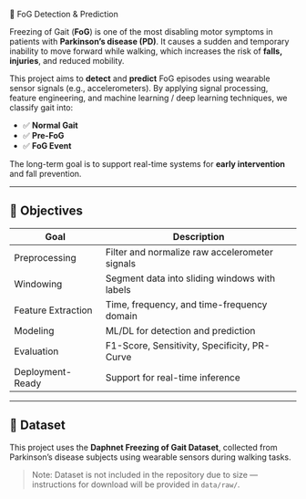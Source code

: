 🧠 FoG Detection & Prediction

Freezing of Gait (**FoG**) is one of the most disabling motor symptoms in patients with **Parkinson’s disease (PD)**. It causes a sudden and temporary inability to move forward while walking, which increases the risk of **falls, injuries**, and reduced mobility.

This project aims to **detect** and **predict** FoG episodes using wearable sensor signals (e.g., accelerometers). By applying signal processing, feature engineering, and machine learning / deep learning techniques, we classify gait into:

- ✅ **Normal Gait**
- ✅ **Pre-FoG** 
- ✅ **FoG Event**

The long-term goal is to support real-time systems for **early intervention** and fall prevention.

---

## 📌 Objectives

| Goal | Description |
|---------|------------|
| Preprocessing | Filter and normalize raw accelerometer signals |
| Windowing | Segment data into sliding windows with labels |
| Feature Extraction | Time, frequency, and time-frequency domain |
| Modeling | ML/DL for detection and prediction |
| Evaluation | F1-Score, Sensitivity, Specificity, PR-Curve |
| Deployment-Ready | Support for real-time inference |

---

## 📡 Dataset
This project uses the **Daphnet Freezing of Gait Dataset**, collected from Parkinson’s disease subjects using wearable sensors during walking tasks.

> Note: Dataset is not included in the repository due to size — instructions for download will be provided in `data/raw/`.

